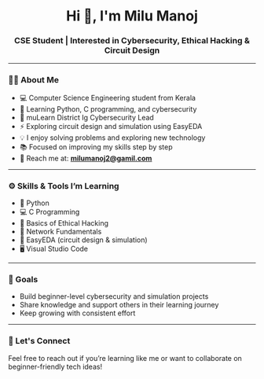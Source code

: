 <h1 align="center">Hi 👋, I'm Milu Manoj</h1>
<h3 align="center">CSE Student | Interested in Cybersecurity, Ethical Hacking & Circuit Design</h3>

---

### 🙋‍♂️ About Me

- 💻 Computer Science Engineering student from Kerala  
- 🧠 Learning Python, C programming, and cybersecurity   
- 🔐 muLearn District Ig Cybersecurity Lead  
- ⚡ Exploring circuit design and simulation using EasyEDA  
- 💡 I enjoy solving problems and exploring new technology  
- 📚 Focused on improving my skills step by step  
- 📧 Reach me at: **milumanoj2@gamil.com**

---

### ⚙️ Skills & Tools I’m Learning

- 🐍 Python  
- 💻 C Programming  
- 🔐 Basics of Ethical Hacking  
- 📡 Network Fundamentals  
- 📐 EasyEDA (circuit design & simulation)  
- 🖥️ Visual Studio Code  

---

### 🎯 Goals

- Build beginner-level cybersecurity and simulation projects  
- Share knowledge and support others in their learning journey  
- Keep growing with consistent effort

---

### 🤝 Let's Connect

Feel free to reach out if you’re learning like me or want to collaborate on beginner-friendly tech ideas!


